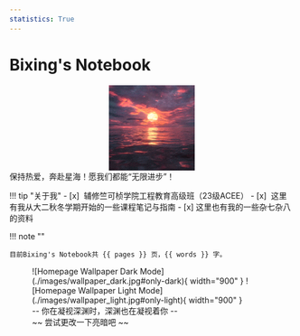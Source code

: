 ```yaml
---
statistics: True
---
```



# Bixing's Notebook

<img src="images/me.gif" alt="AboutMe" style="display:block; margin:auto; width:30%;" />
<div id="clock">
    <div id="clock-time"></div>
    <div id="clock-date"></div>
</div>
<div class="center-text-large">
保持热爱，奔赴星海！愿我们都能“无限进步”！
</div>

!!! tip  "关于我"
    - [x] ​    辅修竺可桢学院工程教育高级班（23级ACEE）
    - [x] ​    这里有我从大二秋冬学期开始的一些课程笔记与指南
    - [x] ​    这里也有我的一些杂七杂八的资料

!!! note ""

    目前Bixing's Notebook共 {{ pages }} 页，{{ words }} 字。

<figure markdown="span">
  ![Homepage Wallpaper Dark Mode](./images/wallpaper_dark.jpg#only-dark){ width="900"  }
  ![Homepage Wallpaper Light Mode](./images/wallpaper_light.jpg#only-light){ width="900"  }
  <figcaption>-- 你在凝视深渊时，深渊也在凝视着你 --</figcaption>
  <figcaption>~~ 尝试更改一下亮暗吧 ~~</figcaption>
</figure>
